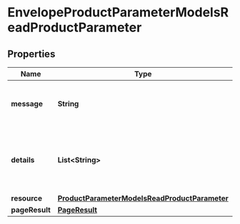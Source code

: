 

# EnvelopeProductParameterModelsReadProductParameter

## Properties

Name | Type | Description | Notes
------------ | ------------- | ------------- | -------------
**message** | **String** | A status message for the action taken. |  [optional]
**details** | **List&lt;String&gt;** | Any validation messages for the data on the current action. |  [optional]
**resource** | [**ProductParameterModelsReadProductParameter**](ProductParameterModelsReadProductParameter.md) |  |  [optional]
**pageResult** | [**PageResult**](PageResult.md) |  |  [optional]





